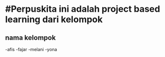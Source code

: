 #Perpuskita
ini adalah project based learning dari kelompok 
=
nama kelompok
--
-afis 
-fajar
-melani
-yona

